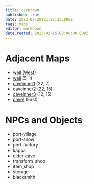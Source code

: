 ```yaml
---
title: cavetown
published: true
date: 2023-02-28T21:22:33.000Z
tags: maps
editor: markdown
dateCreated: 2023-02-16T00:00:00.000Z
---
```



# Adjacent Maps
 * [well](/maps/well) (West)
 * [well](/maps/well) (5, 1)
 * [caveinner1](/maps/caveinner1) (22, 7)
 * [caveinner2](/maps/caveinner2) (22, 15)
 * [caveinner3](/maps/caveinner3) (12, 15)
 * [cave1](/maps/cave1) (East)

# NPCs and Objects
 * port-village
 * port-snow
 * port-factory
 * kappa
 * elder-cave
 * transform_shop
 * item_shop
 * storage
 * blacksmith
